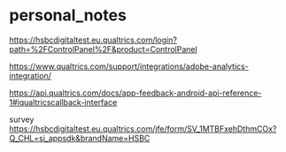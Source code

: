 # personal_notes

https://hsbcdigitaltest.eu.qualtrics.com/login?path=%2FControlPanel%2F&product=ControlPanel

https://www.qualtrics.com/support/integrations/adobe-analytics-integration/

https://api.qualtrics.com/docs/app-feedback-android-api-reference-1#iqualtricscallback-interface

survey
https://hsbcdigitaltest.eu.qualtrics.com/jfe/form/SV_1MTBFxehDthmCOx?Q_CHL=si_appsdk&brandName=HSBC
